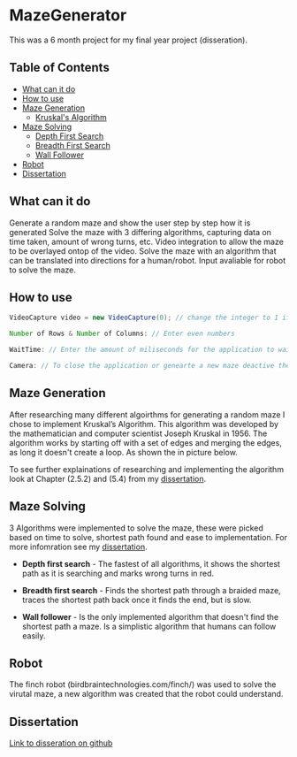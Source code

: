# MazeGenerator

This was a 6 month project for my final year project (disseration). 

## Table of Contents

* [What can it do](#what-can-it-do)
* [How to use](#how-to-use)
* [Maze Generation](#Maze-Generation)
  * [Kruskal's Algorithm](#kruskal's-Algorithm)
* [Maze Solving](#Maze-solving)
  * [Depth First Search](#Depth-first-search)
  * [Breadth First Search](#Breadth-first-search)
  * [Wall Follower](#wall-follower)
* [Robot](#robot)
* [Dissertation](#dissertation)

## What can it do

Generate a random maze and show the user step by step how it is generated
Solve the maze with 3 differing algorithms, capturing data on time taken, amount of wrong turns, etc.
Video integration to allow the maze to be overlayed ontop of the video.
Solve the maze with an algorithm that can be translated into directions for a human/robot. Input avaliable for robot to solve the maze.


## How to use

```java
VideoCapture video = new VideoCapture(0); // change the integer to 1 if the webcam is plugged in via usb

Number of Rows & Number of Columns: // Enter even numbers 

WaitTime: // Enter the amount of miliseconds for the application to wait between each change

Camera: // To close the application or genearte a new maze deactive the camera
```

## Maze Generation

After researching many different algoirthms for generating a random maze I chose to implement Kruskal’s Algorithm. This algorithm was developed by the mathematician and computer scientist Joseph Kruskal in 1956. The algorithm works by starting off with a set of edges and merging the edges, as long it doesn't create a loop. As shown the in picture below. 

To see further explainations of researching and implementing the algorithm look at Chapter (2.5.2) and (5.4) from my [dissertation](#dissertation).

## Maze Solving

3 Algorithms were implemented to solve the maze, these were picked based on time to solve, shortest path found and ease to implementation. For more infomration see my [dissertation](#dissertation).

* **Depth first search** - The fastest of all algorithms, it shows the shortest path as it is searching and marks wrong turns in red.

* **Breadth first search** - Finds the shortest path through a braided maze, traces the shortest path back once it finds the end, but is slow.

* **Wall follower** - Is the only implemented algorithm that doesn't find the shortest path a maze. Is a simplistic algorithm that humans can follow easily.

## Robot

The finch robot (birdbraintechnologies.com/finch/) was used to solve the virutal maze, a new algorithm was created that the robot could understand.

## Dissertation

[Link to disseration on github](1541110.docx)
